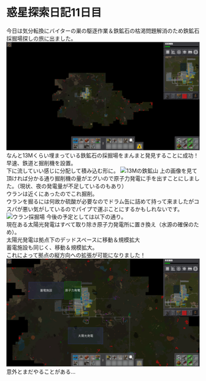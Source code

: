 # 惑星探索日記11日目
今日は気分転換にバイターの巣の駆逐作業＆鉄鉱石の枯渇問題解消のため鉄鉱石採掘場探しの旅に出ました。
![旅](./../asset/day11/img_01.png)
なんと13Mくらい埋まっている鉄鉱石の採掘場をまんまと発見することに成功！ 
早速、鉄道と掘削機を設置。  
下に流していい感じに分配して積み込む形に。
![13Mの鉄鉱山](./../asset/day11/img_02.png)
上の画像を見て頂ければ分かる通り掘削機の量がエグいので原子力発電に手を出すことにしました。（現状、夜の発電量が不足しているのもあり）  
ウランは近くにあったのでこれ掘削。  
ウランを掘るには何故か硫酸が必要なのでドラム缶に詰めて持って来ましたがコスパが悪い気がしているのでパイプで運ぶことにするかもしれないです。  
![ウラン採掘場](./../asset/day11/img_03.png)
今後の予定としては以下の通り。  
現在ある太陽光発電はすべて取り除き原子力発電所に置き換え（水源の確保のため）。  
太陽光発電は拠点下のデッドスペースに移動＆規模拡大  
蓄電施設も同じく、移動＆規模拡大。  
これによって拠点の縦方向への拡張が可能になりました！  
![予定表](./../asset/day11/img_04.png)
意外とまだやることがある…